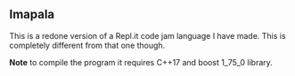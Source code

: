 ## Imapala

This is a redone version of a Repl.it code jam language I have made. This is completely different from that one though.

**Note** to compile the program it requires C++17 and boost 1_75_0 library.